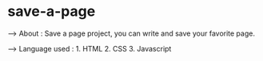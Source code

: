 # save-a-page

--> About : Save a page project, you can write and save your favorite page.

--> Language used : 
    1. HTML
    2. CSS
    3. Javascript
